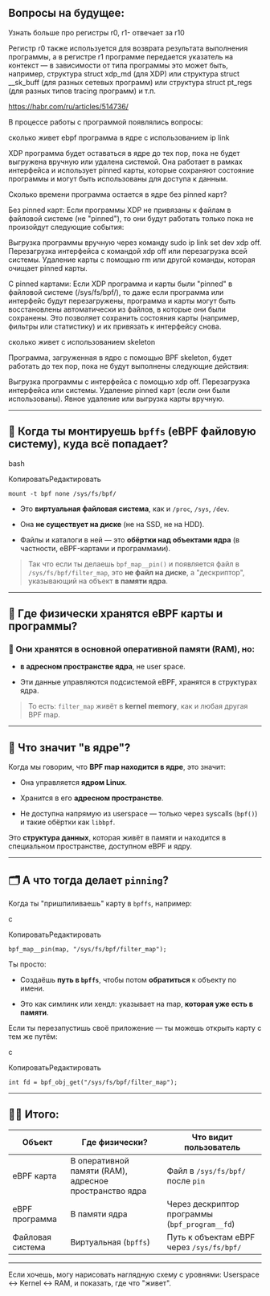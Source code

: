 ## Вопросы на будущее:

  Узнать больше про регистры r0, r1- отвечает за r10

Регистр r0 также используется для возврата результата выполнения программы, а в регистре r1 программе передается указатель на контекст — в зависимости от типа программы это может быть, например, структура struct xdp_md (для XDP) или структура struct \_\_sk_buff (для разных сетевых программ) или структура struct pt_regs (для разных типов tracing программ) и т.п.

https://habr.com/ru/articles/514736/

В процессе работы с программой появлялись вопросы:

сколько живет ebpf программа в ядре с использованием ip link

XDP программа будет оставаться в ядре до тех пор, пока не будет выгружена вручную или удалена системой. Она работает в рамках интерфейса и использует pinned карты, которые сохраняют состояние программы и могут быть использованы для доступа к данным.

Сколько времени программа остается в ядре без pinned карт?

Без pinned карт: Если программы XDP не привязаны к файлам в файловой системе (не "pinned"), то они будут работать только пока не произойдут следующие события:


Выгрузка программы вручную через команду sudo ip link set dev <interface> xdp off.
Перезагрузка интерфейса с командой xdp off или перезагрузка всей системы.
Удаление карты с помощью rm или другой команды, которая очищает pinned карты.

С pinned картами: Если XDP программа и карты были "pinned" в файловой системе (/sys/fs/bpf/), то даже если программа или интерфейс будут перезагружены, программа и карты могут быть восстановлены автоматически из файлов, в которые они были сохранены. Это позволяет сохранить состояния карты (например, фильтры или статистику) и их привязать к интерфейсу снова.

сколько живет с использованием skeleton

Программа, загруженная в ядро с помощью BPF skeleton, будет работать до тех пор, пока не будут выполнены следующие действия:

  
Выгрузка программы с интерфейса с помощью xdp off.
Перезагрузка интерфейса или системы.
Удаление pinned карт (если они были использованы).
Явное удаление или выгрузка карты вручную.

---

## 💾 **Когда ты монтируешь `bpffs` (eBPF файловую систему), куда всё попадает?**

bash

КопироватьРедактировать

`mount -t bpf none /sys/fs/bpf/`

- Это **виртуальная файловая система**, как и `/proc`, `/sys`, `/dev`.
    
- Она **не существует на диске** (не на SSD, не на HDD).
    
- Файлы и каталоги в ней — это **обёртки над объектами ядра** (в частности, eBPF-картами и программами).
    

> Так что если ты делаешь `bpf_map__pin()` и появляется файл в `/sys/fs/bpf/filter_map`, это **не файл на диске**, а "дескриптор", указывающий на объект **в памяти ядра**.

---

## 🧠 Где физически хранятся eBPF карты и программы?

### 📍 Они хранятся **в основной оперативной памяти (RAM)**, но:

- **в адресном пространстве ядра**, не user space.
    
- Эти данные управляются подсистемой eBPF, хранятся в структурах ядра.
    

> То есть: `filter_map` живёт в **kernel memory**, как и любая другая BPF map.

---

## 🧵 Что значит "в ядре"?

Когда мы говорим, что **BPF map находится в ядре**, это значит:

- Она управляется **ядром Linux**.
    
- Хранится в его **адресном пространстве**.
    
- Не доступна напрямую из userspace — только через syscalls (`bpf()`) и такие обёртки как `libbpf`.
    

Это **структура данных**, которая живёт в памяти и находится в специальном пространстве, доступном eBPF и ядру.

---

## 🗂️ А что тогда делает `pinning`?

Когда ты "пришпиливаешь" карту в `bpffs`, например:

c

КопироватьРедактировать

`bpf_map__pin(map, "/sys/fs/bpf/filter_map");`

Ты просто:

- Создаёшь **путь в `bpffs`**, чтобы потом **обратиться** к объекту по имени.
    
- Это как симлинк или хендл: указывает на map, **которая уже есть в памяти**.
    

Если ты перезапустишь своё приложение — ты можешь открыть карту с тем же путём:

c

КопироватьРедактировать

`int fd = bpf_obj_get("/sys/fs/bpf/filter_map");`

---

## 🧠📌 Итого:

|Объект|Где физически?|Что видит пользователь|
|---|---|---|
|eBPF карта|В оперативной памяти (RAM), адресное пространство ядра|Файл в `/sys/fs/bpf/` после `pin`|
|eBPF программа|В памяти ядра|Через дескриптор программы (`bpf_program__fd`)|
|Файловая система|Виртуальная (`bpffs`)|Путь к объектам eBPF через `/sys/fs/bpf/`|

---

Если хочешь, могу нарисовать наглядную схему с уровнями: Userspace ↔ Kernel ↔ RAM, и показать, где что "живет".